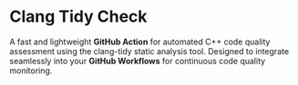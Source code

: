 # Clang Tidy Check
A fast and lightweight **GitHub Action** for automated C++ code quality assessment using the clang-tidy static analysis
tool. Designed to integrate seamlessly into your **GitHub Workflows** for continuous code quality monitoring.